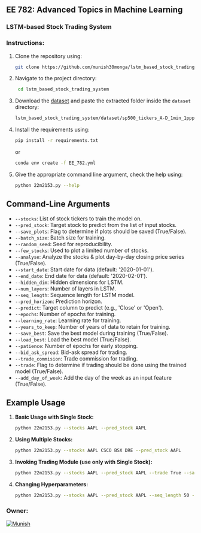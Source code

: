 ## EE 782: Advanced Topics in Machine Learning

### LSTM-based Stock Trading System

### Instructions:
1. Clone the repository using:
    ```bash
    git clone https://github.com/munish30monga/lstm_based_stock_trading_system
   ```
2. Navigate to the project directory: 
   ```bash
    cd lstm_based_stock_trading_system
   ```
3. Download the [dataset](https://iitbacin-my.sharepoint.com/:u:/r/personal/asethi_iitb_ac_in/Documents/EE782/sp500_tickers_A-D_1min_1pppix.zip?csf=1&web=1&e=3KPFu6) and paste the extracted folder inside the `dataset` directory:
   ```bash
   lstm_based_stock_trading_system/dataset/sp500_tickers_A-D_1min_1pppix/(txt_files_here)
   ```
4. Install the requirements using: 
    ```bash
    pip install -r requirements.txt
    ```
    or
    ```bash
    conda env create -f EE_782.yml
    ```
5. Give the appropriate command line argument, check the help using:
    ```bash
    python 22m2153.py --help
    ```

## Command-Line Arguments

- `--stocks`: List of stock tickers to train the model on.
- `--pred_stock`: Target stock to predict from the list of input stocks.
- `--save_plots`: Flag to determine if plots should be saved (True/False).
- `--batch_size`: Batch size for training.
- `--random_seed`: Seed for reproducibility.
- `--few_stocks`: Used to plot a limited number of stocks.
- `--analyse`: Analyze the stocks & plot day-by-day closing price series (True/False).
- `--start_date`: Start date for data (default: '2020-01-01').
- `--end_date`: End date for data (default: '2020-02-01').
- `--hidden_dim`: Hidden dimensions for LSTM.
- `--num_layers`: Number of layers in LSTM.
- `--seq_length`: Sequence length for LSTM model.
- `--pred_horizon`: Prediction horizon.
- `--predict`: Target column to predict (e.g., 'Close' or 'Open').
- `--epochs`: Number of epochs for training.
- `--learning_rate`: Learning rate for training.
- `--years_to_keep`: Number of years of data to retain for training.
- `--save_best`: Save the best model during training (True/False).
- `--load_best`: Load the best model (True/False).
- `--patience`: Number of epochs for early stopping.
- `--bid_ask_spread`: Bid-ask spread for trading.
- `--trade_commision`: Trade commission for trading.
- `--trade`: Flag to determine if trading should be done using the trained model (True/False).
- `--add_day_of_week`: Add the day of the week as an input feature (True/False).

## Example Usage

1. **Basic Usage with Single Stock:**
   
   ```bash
   python 22m2153.py --stocks AAPL --pred_stock AAPL
   ```
2. **Using Multiple Stocks:**
   
   ```bash
   python 22m2153.py --stocks AAPL CSCO BSX DRE --pred_stock AAPL
   ``` 
3. **Invoking Trading Module (use only with Single Stock):**
   
   ```bash
   python 22m2153.py --stocks AAPL --pred_stock AAPL --trade True --save_plots True
   ```  
4. **Changing Hyperparameters:**
   
   ```bash
   python 22m2153.py --stocks AAPL --pred_stock AAPL --seq_length 50 --pred_horizon 5 --add_day_of_week True 
   ```

### Owner:
[![Munish](https://img.shields.io/badge/22M2153-Munish_Monga-blue)](https://github.com/munish30monga)